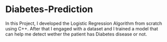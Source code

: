 # Diabetes-Prediction
In this Project, I developed the Logistic Regression Algorithm from scratch using C++. After that I engaged with a dataset and I trained a model that can help me detect wether the patient has Diabetes disease or not.
